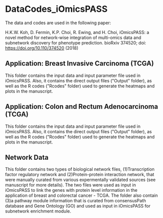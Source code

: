 # DataCodes_iOmicsPASS

The data and codes are used in the following paper:

H.K.W. Koh, D. Fermin, K.P. Choi, R. Ewing, and H. Choi, iOmicsPASS: a novel method for network-wise integration of multi-omics data and subnetwork discovery for phenotype prediction. bioRxiv 374520; doi: https://doi.org/10.110/374520 (2018)

## Application: Breast Invasive Carcinoma (TCGA)
This folder contains the input data and input parameter file used in iOmicsPASS. Also, it contains the direct output files ("Output" folder), as well as the R codes ("Rcodes" folder) used to generate the heatmaps and plots in the manuscript.


## Application: Colon and Rectum Adenocarcinoma (TCGA)
This folder contains the input data and input parameter file used in iOmicsPASS. Also, it contains the direct output files ("Output" folder), as well as the R codes ("Rcodes" folder) used to generate the heatmaps and plots in the manuscript.

## Network Data
This folder contains two types of biological network files, (1)Transcription factor regulatory network and (2)Protein-protein interaction network, that were manually curated from various expermentally validated sources (see manuscript for more details). The two files were used as input in iOmicsPASS to link the genes with protein level information in the application of breast and colorectal cancer - TCGA. The folder also contain (3)a pathway module information that is curated from consensusPath database and Gene Ontology (GO) and used as input in iOmicsPASS for subnetwork enrichment module.
